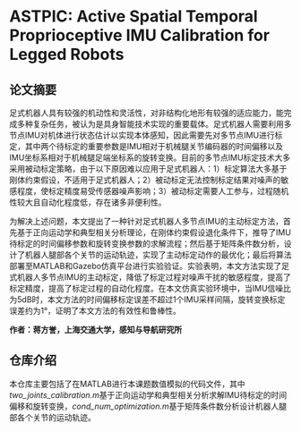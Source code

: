 # ASTPIC: Active Spatial Temporal Proprioceptive IMU Calibration for Legged Robots
## 论文摘要
足式机器人具有较强的机动性和灵活性，对非结构化地形有较强的适应能力，能完成多种复杂任务，被认为是具身智能技术实现的重要载体。足式机器人需要利用多节点IMU对机体进行状态估计以实现本体感知，因此需要先对多节点IMU进行标定，其中两个待标定的重要参数是IMU相对于机械腿关节编码器的时间偏移以及IMU坐标系相对于机械腿足端坐标系的旋转变换。目前的多节点IMU标定技术大多采用被动标定策略，由于以下原因难以应用于足式机器人：1）标定算法大多基于刚体约束假设，不适用于足式机器人；2）被动标定无法控制标定结果对噪声的敏感程度，使标定精度易受传感器噪声影响；3）被动标定需要人工参与，过程随机性较大且自动化程度低，存在诸多非便利性。

为解决上述问题，本文提出了一种针对足式机器人多节点IMU的主动标定方法，首先基于正向运动学和典型相关分析理论，在刚体约束假设退化条件下，推导了IMU待标定的时间偏移参数和旋转变换参数的求解流程；然后基于矩阵条件数分析，设计了机器人腿部各个关节的运动轨迹，实现了主动标定动作的最优化；最后将算法部署至MATLAB和Gazebo仿真平台进行实验验证。实验表明，本文方法实现了足式机器人多节点IMU的主动标定，降低了标定过程对噪声干扰的敏感程度，提高了标定精度，提高了标定过程的自动化程度。在本文仿真实验环境中，当IMU信噪比为5dB时，本文方法的时间偏移标定误差不超过1个IMU采样间隔，旋转变换标定误差约为1°，证明了本文方法的有效性和鲁棒性。

**作者：蒋方誉，上海交通大学，感知与导航研究所**

## 仓库介绍
本仓库主要包括了在MATLAB进行本课题数值模拟的代码文件，其中*two_joints_calibration.m*基于正向运动学和典型相关分析求解IMU待标定的时间偏移和旋转变换，*cond_num_optimization.m*基于矩阵条件数分析设计机器人腿部各个关节的运动轨迹。
